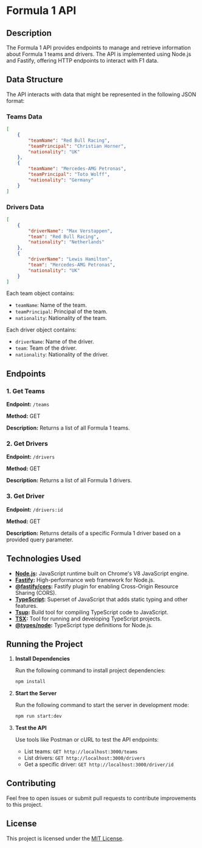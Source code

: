 # Formula 1 API

## Description

The Formula 1 API provides endpoints to manage and retrieve information about Formula 1 teams and drivers. The API is implemented using Node.js and Fastify, offering HTTP endpoints to interact with F1 data.

## Data Structure

The API interacts with data that might be represented in the following JSON format:

### Teams Data

```json
[
    {
        "teamName": "Red Bull Racing",
        "teamPrincipal": "Christian Horner",
        "nationality": "UK"
    },
    {
        "teamName": "Mercedes-AMG Petronas",
        "teamPrincipal": "Toto Wolff",
        "nationality": "Germany"
    }
]
```

### Drivers Data

```json
[
    {
        "driverName": "Max Verstappen",
        "team": "Red Bull Racing",
        "nationality": "Netherlands"
    },
    {
        "driverName": "Lewis Hamilton",
        "team": "Mercedes-AMG Petronas",
        "nationality": "UK"
    }
]
```

Each team object contains:
- `teamName`: Name of the team.
- `teamPrincipal`: Principal of the team.
- `nationality`: Nationality of the team.

Each driver object contains:
- `driverName`: Name of the driver.
- `team`: Team of the driver.
- `nationality`: Nationality of the driver.

## Endpoints

### 1. Get Teams

**Endpoint:** `/teams`

**Method:** GET

**Description:** Returns a list of all Formula 1 teams.

### 2. Get Drivers

**Endpoint:** `/drivers`

**Method:** GET

**Description:** Returns a list of all Formula 1 drivers.

### 3. Get Driver

**Endpoint:** `/drivers:id`

**Method:** GET

**Description:** Returns details of a specific Formula 1 driver based on a provided query parameter.

## Technologies Used

- **[Node.js](https://nodejs.org/):** JavaScript runtime built on Chrome's V8 JavaScript engine.
- **[Fastify](https://fastify.dev/):** High-performance web framework for Node.js.
- **[@fastify/cors](https://github.com/fastify/fastify-cors):** Fastify plugin for enabling Cross-Origin Resource Sharing (CORS).
- **[TypeScript](https://www.typescriptlang.org/):** Superset of JavaScript that adds static typing and other features.
- **[Tsup](https://tsup.egoist.dev/):** Build tool for compiling TypeScript code to JavaScript.
- **[TSX](https://tsx.dev/):** Tool for running and developing TypeScript projects.
- **[@types/node](https://www.npmjs.com/package/@types/node):** TypeScript type definitions for Node.js.

## Running the Project

1. **Install Dependencies**

   Run the following command to install project dependencies:

   ```bash
   npm install
   ```

2. **Start the Server**

   Run the following command to start the server in development mode:

   ```bash
   npm run start:dev
   ```

3. **Test the API**

   Use tools like Postman or cURL to test the API endpoints:

   - List teams: `GET http://localhost:3000/teams`
   - List drivers: `GET http://localhost:3000/drivers`
   - Get a specific driver: `GET http://localhost:3000/driver/id`

## Contributing

Feel free to open issues or submit pull requests to contribute improvements to this project.

## License

This project is licensed under the [MIT License](LICENSE).